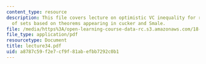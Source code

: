```yaml
---
content_type: resource
description: This file covers lecture on optimistic VC inequality for random classes
  of sets based on theorems appearing in cucker and Smale.
file: /media/https%3A/open-learning-course-data-rc.s3.amazonaws.com/18-465-topics-in-statistics-statistical-learning-theory-spring-2007/a8787c59f2e7cf9f81abefbb7292c0b1_lecture34.pdf
file_type: application/pdf
resourcetype: Document
title: lecture34.pdf
uid: a8787c59-f2e7-cf9f-81ab-efbb7292c0b1
---
```

